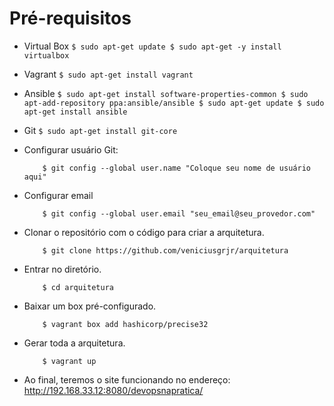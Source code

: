 # Pré-requisitos
  - Virtual Box
         ```
            $ sudo apt-get update
            $ sudo apt-get -y install virtualbox 
         ```
  - Vagrant
        ```
        $ sudo apt-get install vagrant
        ```
  - Ansible
        ```
        $ sudo apt-get install software-properties-common
        $ sudo apt-add-repository ppa:ansible/ansible
        $ sudo apt-get update
        $ sudo apt-get install ansible
        ```

  - Git
        ```
           $ sudo apt-get install git-core
        ```
  - Configurar usuário Git:
    ```
        $ git config --global user.name "Coloque seu nome de usuário aqui"
    ```
  - Configurar email
    ```
        $ git config --global user.email "seu_email@seu_provedor.com"
    ```
  - Clonar o repositório com o código para criar a arquitetura.
    ```
        $ git clone https://github.com/veniciusgrjr/arquitetura
    ```

  - Entrar no diretório.
    ```
        $ cd arquitetura
    ```

  - Baixar um box pré-configurado.
    ```
        $ vagrant box add hashicorp/precise32
    ```

  - Gerar toda a arquitetura.
    ```
        $ vagrant up
    ```

  - Ao final, teremos o site funcionando no endereço: http://192.168.33.12:8080/devopsnapratica/ 

